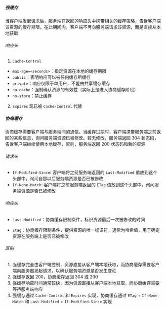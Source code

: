 ##### 强缓存

当客户端发起请求后，服务端在返回的响应头中携带相关的缓存策略，告诉客户端该资源的缓存期限。在此期间内，客户端不再向服务端请求该资源，而是直接从本地获取

###### 响应头

1. `Cache-Control`

- `max-age=<seconds>`：指定资源在本地的缓存期限
- `public`：表明响应可以被任何缓存所缓存
- `private`：响应仅限于单用户，不能由共享缓存缓存
- `no-cache`：强制确认资源的有效性（实际上是进入协商缓存阶段）
- `no-store`：禁止缓存

2. `Expires` 现已被 `Cache-Control` 代替

##### 协商缓存

协商缓存需要客户端与服务端间的通信。当缓存过期时，客户端携带服务端之前返回的某些信息，询问服务端资源已被修改。若无修改，服务端返回 304 状态码，告诉客户端继续使用本地缓存，否则，服务端返回 200 状态码和新的资源

###### 请求头

- `If-Modified-Since`: 客户端将之前服务端返回的 `Last-Modified` 值放到这个头部中，询问自那以后服务端资源是否已被修改
- `If-None-Match`: 客户端将之前服务端返回的 `ETag` 值放到这个头部中，询问服务端资源是否已被修改

###### 响应头

- `Last-Modified`：协商缓存限制条件，标识资源最后一次被修改的时间
* `Etag`：协商缓存限制条件，提供资源的唯一标识符，通常为哈希值，用于确定资源在服务端上是否已被修改

###### 区别

1. 强缓存完全由客户端控制，资源直接从客户端本地获取，而协商缓存需要客户端向服务器发起请求，以确认服务端资源是否发生变动
2. 强缓存返回 200，协商缓存返回 304 或 200
3. 强缓存响应时间通常较快，因为资源直接从客户端本地获取，而协商缓存需要等待服务端响应
4. 强缓存通过 `Cache-Control` 和 `Expires` 实现，协商缓存通过 `ETag` + `If-None-Match` 和 `Last-Modified` + `If-Modified-Since` 实现


